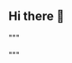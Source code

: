 ## Hi there 👋
"""
<!--
**GizmoTiger97/GizmoTiger97** is a ✨ _special_ ✨ repository because its `README.md` (this file) appears on your GitHub profile.

Here are some ideas to get you started:

- 🔭 I’m currently working on programming module
- 🌱 I’m currently learning about Computers
- 👯 I’m looking to collaborate on a song
- 🤔 I’m looking for help with finding my keys
- 💬 Ask me about my cat
- 📫 How to reach me: Close your eyes and say my name 3 times.
- 😄 Pronouns: MALE MAN
- ⚡ Fun fact: A baby kangaroo is called a joey.
-->
"""
